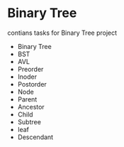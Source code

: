# Binary Tree
contians tasks for Binary Tree project

- Binary Tree
- BST
- AVL
- Preorder
- Inoder
- Postorder
- Node
- Parent
- Ancestor
- Child
- Subtree
- leaf
- Descendant
